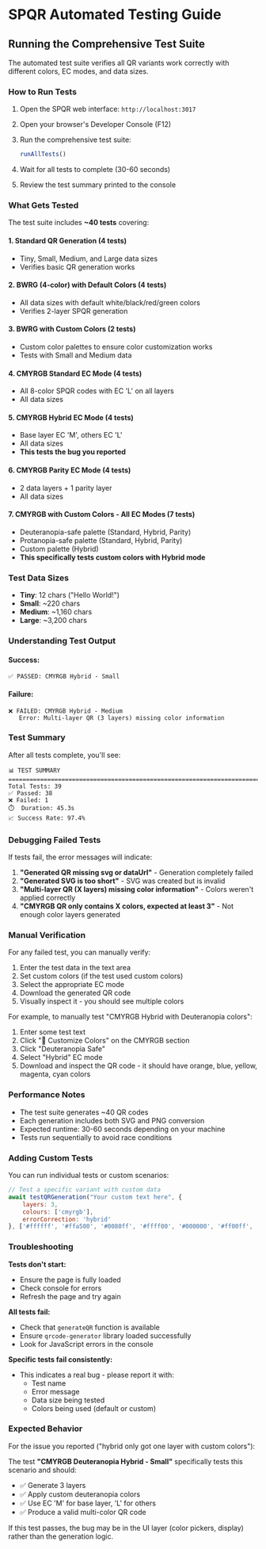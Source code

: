 # SPQR Automated Testing Guide

## Running the Comprehensive Test Suite

The automated test suite verifies all QR variants work correctly with different colors, EC modes, and data sizes.

### How to Run Tests

1. Open the SPQR web interface: `http://localhost:3017`

2. Open your browser's Developer Console (F12)

3. Run the comprehensive test suite:
   ```javascript
   runAllTests()
   ```

4. Wait for all tests to complete (30-60 seconds)

5. Review the test summary printed to the console

### What Gets Tested

The test suite includes **~40 tests** covering:

#### 1. Standard QR Generation (4 tests)
- Tiny, Small, Medium, and Large data sizes
- Verifies basic QR generation works

#### 2. BWRG (4-color) with Default Colors (4 tests)
- All data sizes with default white/black/red/green colors
- Verifies 2-layer SPQR generation

#### 3. BWRG with Custom Colors (2 tests)
- Custom color palettes to ensure color customization works
- Tests with Small and Medium data

#### 4. CMYRGB Standard EC Mode (4 tests)
- All 8-color SPQR codes with EC 'L' on all layers
- All data sizes

#### 5. CMYRGB Hybrid EC Mode (4 tests)
- Base layer EC 'M', others EC 'L'
- All data sizes
- **This tests the bug you reported**

#### 6. CMYRGB Parity EC Mode (4 tests)
- 2 data layers + 1 parity layer
- All data sizes

#### 7. CMYRGB with Custom Colors - All EC Modes (7 tests)
- Deuteranopia-safe palette (Standard, Hybrid, Parity)
- Protanopia-safe palette (Standard, Hybrid, Parity)
- Custom palette (Hybrid)
- **This specifically tests custom colors with Hybrid mode**

### Test Data Sizes

- **Tiny**: 12 chars ("Hello World!")
- **Small**: ~220 chars
- **Medium**: ~1,160 chars
- **Large**: ~3,200 chars

### Understanding Test Output

#### Success:
```
✅ PASSED: CMYRGB Hybrid - Small
```

#### Failure:
```
❌ FAILED: CMYRGB Hybrid - Medium
   Error: Multi-layer QR (3 layers) missing color information
```

### Test Summary

After all tests complete, you'll see:

```
📊 TEST SUMMARY
================================================================================
Total Tests: 39
✅ Passed: 38
❌ Failed: 1
⏱️  Duration: 45.3s
📈 Success Rate: 97.4%
```

### Debugging Failed Tests

If tests fail, the error messages will indicate:

1. **"Generated QR missing svg or dataUrl"** - Generation completely failed
2. **"Generated SVG is too short"** - SVG was created but is invalid
3. **"Multi-layer QR (X layers) missing color information"** - Colors weren't applied correctly
4. **"CMYRGB QR only contains X colors, expected at least 3"** - Not enough color layers generated

### Manual Verification

For any failed test, you can manually verify:

1. Enter the test data in the text area
2. Set custom colors (if the test used custom colors)
3. Select the appropriate EC mode
4. Download the generated QR code
5. Visually inspect it - you should see multiple colors

For example, to manually test "CMYRGB Hybrid with Deuteranopia colors":
1. Enter some test text
2. Click "🎨 Customize Colors" on the CMYRGB section
3. Click "Deuteranopia Safe"
4. Select "Hybrid" EC mode
5. Download and inspect the QR code - it should have orange, blue, yellow, magenta, cyan colors

### Performance Notes

- The test suite generates ~40 QR codes
- Each generation includes both SVG and PNG conversion
- Expected runtime: 30-60 seconds depending on your machine
- Tests run sequentially to avoid race conditions

### Adding Custom Tests

You can run individual tests or custom scenarios:

```javascript
// Test a specific variant with custom data
await testQRGeneration("Your custom text here", {
    layers: 3,
    colours: ['cmyrgb'],
    errorCorrection: 'hybrid'
}, ['#ffffff', '#ffa500', '#0080ff', '#ffff00', '#000000', '#ff00ff', '#00ffff', '#0000c0']);
```

### Troubleshooting

**Tests don't start:**
- Ensure the page is fully loaded
- Check console for errors
- Refresh the page and try again

**All tests fail:**
- Check that `generateQR` function is available
- Ensure `qrcode-generator` library loaded successfully
- Look for JavaScript errors in the console

**Specific tests fail consistently:**
- This indicates a real bug - please report it with:
  - Test name
  - Error message
  - Data size being tested
  - Colors being used (default or custom)

### Expected Behavior

For the issue you reported ("hybrid only got one layer with custom colors"):

The test **"CMYRGB Deuteranopia Hybrid - Small"** specifically tests this scenario and should:
- ✅ Generate 3 layers
- ✅ Apply custom deuteranopia colors
- ✅ Use EC 'M' for base layer, 'L' for others
- ✅ Produce a valid multi-color QR code

If this test passes, the bug may be in the UI layer (color pickers, display) rather than the generation logic.

